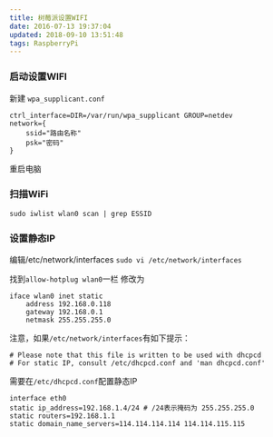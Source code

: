 ```yaml
---
title: 树莓派设置WIFI
date: 2016-07-13 19:37:04
updated: 2018-09-10 13:51:48
tags: RaspberryPi
---
```


### 启动设置WIFI

新建 `wpa_supplicant.conf`
```
ctrl_interface=DIR=/var/run/wpa_supplicant GROUP=netdev
network={
    ssid="路由名称"
    psk="密码"
}
```

重启电脑

### 扫描WiFi
```
sudo iwlist wlan0 scan | grep ESSID
```

### 设置静态IP
编辑/etc/network/interfaces
`sudo vi /etc/network/interfaces`

找到`allow-hotplug wlan0`一栏
修改为
```
iface wlan0 inet static
    address 192.168.0.118
    gateway 192.168.0.1
    netmask 255.255.255.0 
```

注意，如果`/etc/network/interfaces`有如下提示：
```
# Please note that this file is written to be used with dhcpcd
# For static IP, consult /etc/dhcpcd.conf and 'man dhcpcd.conf'
```
需要在`/etc/dhcpcd.conf`配置静态IP
```
interface eth0
static ip_address=192.168.1.4/24 # /24表示掩码为 255.255.255.0
static routers=192.168.1.1
static domain_name_servers=114.114.114.114 114.114.115.115
```